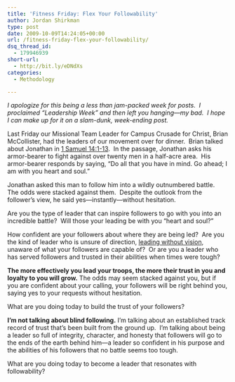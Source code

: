 ```yaml
---
title: 'Fitness Friday: Flex Your Followability'
author: Jordan Shirkman
type: post
date: 2009-10-09T14:24:05+00:00
url: /fitness-friday-flex-your-followability/
dsq_thread_id:
  - 179946939
short-url:
  - http://bit.ly/eDNdXs
categories:
  - Methodology

---
```

_I apologize for this being a less than jam-packed week for posts.  I proclaimed “Leadership Week” and then left you hanging—my bad.  I hope I can make up for it on a slam-dunk, week-ending post._

Last Friday our Missional Team Leader for Campus Crusade for Christ, Brian McCollister, had the leaders of our movement over for dinner.  Brian talked about Jonathan in [1 Samuel 14:1-13](http://www.biblegateway.com/passage/?search=1%20samuel%2014:1-14&version=NIV).  In the passage, Jonathan asks his armor-bearer to fight against over twenty men in a half-acre area.  His armor-bearer responds by saying, “Do all that you have in mind. Go ahead; I am with you heart and soul.”

Jonathan asked this man to follow him into a wildly outnumbered battle.  The odds were stacked against them.  Despite the outlook from the follower’s view, he said yes—instantly—without hesitation.

Are you the type of leader that can inspire followers to go with you into an incredible battle?  Will those your leading be with you “heart and soul?”

How confident are your followers about where they are being led?  Are you the kind of leader who is unsure of direction, [leading without vision](http://jshirkman.wordpress.com/2009/10/06/leading-with-vision/), unaware of what your followers are capable of?  Or are you a leader who has served followers and trusted in their abilities when times were tough?

**The more effectively you lead your troops, the more their trust in you and loyalty to you will grow.** The odds may seem stacked against you, but if you are confident about your calling, your followers will be right behind you, saying yes to your requests without hesitation.

What are you doing today to build the trust of your followers?

**I’m not talking about blind following.** I’m talking about an established track record of trust that’s been built from the ground up.  I’m talking about being a leader so full of integrity, character, and honesty that followers will go to the ends of the earth behind him—a leader so confident in his purpose and the abilities of his followers that no battle seems too tough.

What are you doing today to become a leader that resonates with followability?
